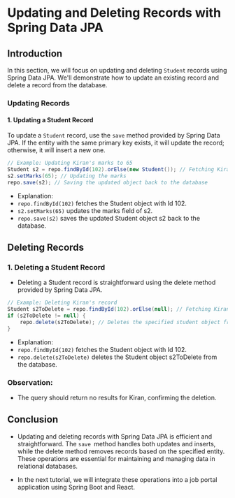 # Updating and Deleting Records with Spring Data JPA

## Introduction

In this section, we will focus on updating and deleting `Student` records using Spring Data JPA. We'll demonstrate how to update an existing record and delete a record from the database.

### Updating Records

#### 1. Updating a Student Record

To update a `Student` record, use the `save` method provided by Spring Data JPA. If the entity with the same primary key exists, it will update the record; otherwise, it will insert a new one.

```java
// Example: Updating Kiran's marks to 65
Student s2 = repo.findById(102).orElse(new Student()); // Fetching Kiran by Id
s2.setMarks(65); // Updating the marks
repo.save(s2); // Saving the updated object back to the database
```

- Explanation:
- `repo.findById(102)` fetches the Student object with Id 102.
- `s2.setMarks(65)` updates the marks field of s2.
- `repo.save(s2)` saves the updated Student object s2 back to the database.

## Deleting Records

### 1. Deleting a Student Record

- Deleting a Student record is straightforward using the delete method provided by Spring Data JPA.

```java
// Example: Deleting Kiran's record
Student s2ToDelete = repo.findById(102).orElse(null); // Fetching Kiran by Id
if (s2ToDelete != null) {
    repo.delete(s2ToDelete); // Deletes the specified student object from the database
}
```

- Explanation:
- `repo.findById(102)` fetches the Student object with Id 102.
- `repo.delete(s2ToDelete)` deletes the Student object s2ToDelete from the database.

### Observation:

- The query should return no results for Kiran, confirming the deletion.

## Conclusion

- Updating and deleting records with Spring Data JPA is efficient and straightforward. The `save `method handles both updates and inserts, while the delete method removes records based on the specified entity. These operations are essential for maintaining and managing data in relational databases.

- In the next tutorial, we will integrate these operations into a job portal application using Spring Boot and React.

